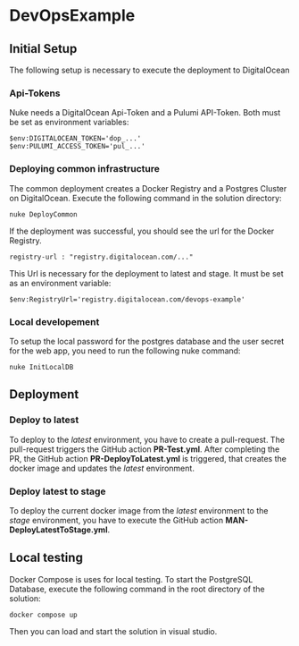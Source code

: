 # DevOpsExample

## Initial Setup

The following setup is necessary to execute the deployment to DigitalOcean

### Api-Tokens 

Nuke needs a DigitalOcean Api-Token and a Pulumi API-Token. Both must be set as environment variables:

```
$env:DIGITALOCEAN_TOKEN='dop_...'
$env:PULUMI_ACCESS_TOKEN='pul_...'
```

### Deploying common infrastructure

The common deployment creates a Docker Registry and a Postgres Cluster on DigitalOcean. Execute the following command in the solution directory:

```nuke DeployCommon```

If the deployment was successful, you should see the url for the Docker Registry. 

```registry-url : "registry.digitalocean.com/..."```

This Url is necessary for the deployment to latest and stage. It must be set as an environment variable:

```$env:RegistryUrl='registry.digitalocean.com/devops-example'```

### Local developement 

To setup the local password for the postgres database and the user secret for the web app, you need to run the following nuke command:

```nuke InitLocalDB```

## Deployment

### Deploy to latest

To deploy to the *latest* environment, you have to create a pull-request. The pull-request triggers the GitHub action **PR-Test.yml**. After completing the PR, the GitHub action **PR-DeployToLatest.yml** is triggered, that creates the docker image and updates the *latest* environment.

### Deploy latest to stage

To deploy the current docker image from the *latest* environment to the *stage* environment, you have to execute the GitHub action **MAN-DeployLatestToStage.yml**.

## Local testing

Docker Compose is uses for local testing. To start the PostgreSQL Database, execute the following command in the root directory of the solution:

```docker compose up```

Then you can load and start the solution in visual studio.